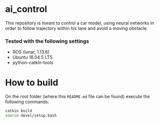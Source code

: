 # ai_control
This repository is meant to control a car model, using neural networks in order to follow trajectory within his lane and avoid a moving obstacle.

### Tested with the following settings
- ROS (lunar, 1.13.6)
- Ubuntu 16.04.5 LTS
- python-catkin-tools

# How to build
On the root folder (where this `README.md` file can be found) execute the following commands:

```bash
catkin build
source devel/setup.bash
```
